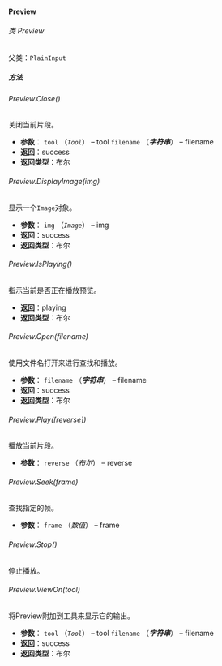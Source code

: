 #### Preview

###### 类 Preview

父类：`PlainInput`

##### 方法

###### Preview.Close()

关闭当前片段。

- <b>参数</b>：
  `tool` （*`Tool`*） – tool
  `filename` （***字符串***） – filename
- <b>返回</b>：success
- <b>返回类型</b>：布尔

###### Preview.DisplayImage(*img*)

显示一个`Image`对象。

- <b>参数</b>：
  `img` （*`Image`*） – img
- <b>返回</b>：success
- <b>返回类型</b>：布尔

###### Preview.IsPlaying()

指示当前是否正在播放预览。

- <b>返回</b>：playing
- <b>返回类型</b>：布尔

###### Preview.Open(*filename*)

使用文件名打开来进行查找和播放。

- <b>参数</b>：
  `filename` （***字符串***） – filename
- <b>返回</b>：success
- <b>返回类型</b>：布尔

###### Preview.Play([*reverse*])

播放当前片段。

- <b>参数</b>：
  `reverse` （*布尔*） – reverse

###### Preview.Seek(frame)

查找指定的帧。

- <b>参数</b>：
  `frame` （*数值*） – frame

###### Preview.Stop()

停止播放。

###### Preview.ViewOn(*tool*)

将Preview附加到工具来显示它的输出。

- <b>参数</b>：
  `tool` （*`Tool`*） – tool
  `filename` （***字符串***） – filename
- <b>返回</b>：success
- <b>返回类型</b>：布尔